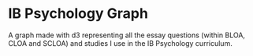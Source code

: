 # IB Psychology Graph
A graph made with d3 representing all the essay questions (within BLOA, CLOA and SCLOA) and studies I use in the IB Psychology curriculum. 
